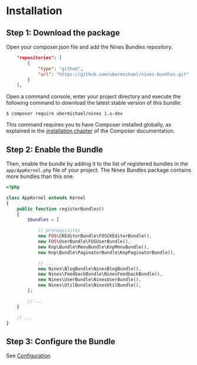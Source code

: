 Installation
============

Step 1: Download the package
----------------------------

Open your composer.json file and add the Nines Bundles repository.

```json
    "repositories": [
        {
            "type": "github",
            "url": "https://github.com/ubermichael/nines-bundles.git"
        }
    ],

```

Open a command console, enter your project directory and execute the
following command to download the latest stable version of this bundle:

```console
$ composer require ubermichael/nines 1.x-dev
```

This command requires you to have Composer installed globally, as explained
in the [installation chapter](https://getcomposer.org/doc/00-intro.md)
of the Composer documentation.

Step 2: Enable the Bundle
------------------------------------

Then, enable the bundle by adding it to the list of registered bundles
in the `app/AppKernel.php` file of your project. The Nines Bundles package
contains more bundles than this one.

```php
<?php 

class AppKernel extends Kernel
{
    public function registerBundles()
    {
        $bundles = [

            // prerequisites 
            new FOS\CKEditorBundle\FOSCKEditorBundle(),
            new FOS\UserBundle\FOSUserBundle(),
            new Knp\Bundle\MenuBundle\KnpMenuBundle(),
            new Knp\Bundle\PaginatorBundle\KnpPaginatorBundle(),

            // ...
            new Nines\BlogBundle\NinesBlogBundle(),
            new Nines\FeedbackBundle\NinesFeedbackBundle(),
            new Nines\UserBundle\NinesUserBundle(),
            new Nines\UtilBundle\NinesUtilBundle(),
        ];

        // ...
    }

    // ...
}
```

Step 3: Configure the Bundle
----------------------------

See [Configuration](config.md)
